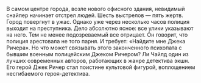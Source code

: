 <!--2016-10-16 10:13:31-->
В самом центре города, возле нового офисного здания, невидимый снайпер начинает отстрел людей. Шесть выстрелов — пять жертв. Город повергнут в ужас. Однако уже через несколько часов полиция выходит на преступника. Дело абсолютно ясное: все улики указывают на него. Тем не менее подозреваемый все отрицает. Он говорит, что полиция арестовала не того парня. И требует: «Найдите мне Джека Ричера». Но что может связывать этого законченного психопата с бывшим военным полицейским Джеком Ричером?
    Ли Чайлд один из лучших современных авторов, работающих в жанре детектива экшн. Его герой Джек Ричер стал поистине культовой фигурой, воплощением несгибаемого героя-детектива.